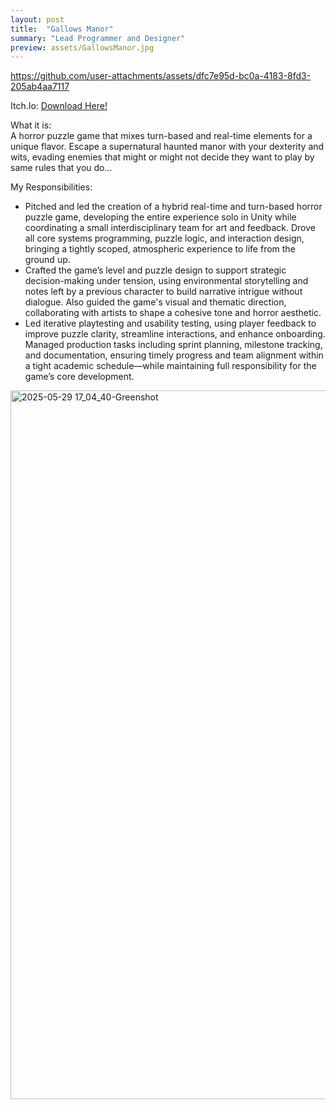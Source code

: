 ```yaml
---
layout: post
title:  "Gallows Manor"
summary: "Lead Programmer and Designer"
preview: assets/GallowsManor.jpg
---
```


https://github.com/user-attachments/assets/dfc7e95d-bc0a-4183-8fd3-205ab4aa7117

Itch.Io: [Download Here!](https://zachtier.itch.io/gallows-manor)

What it is:\
A horror puzzle game that mixes turn-based and real-time elements for a unique flavor. Escape a supernatural haunted manor with your dexterity and wits, evading enemies that might or might not decide they want to play by same rules that you do...

My Responsibilities:
* Pitched and led the creation of a hybrid real-time and turn-based horror puzzle game, developing the entire experience solo in Unity while coordinating a small interdisciplinary team for art and feedback. Drove all core systems programming, puzzle logic, and interaction design, bringing a tightly scoped, atmospheric experience to life from the ground up.
* Crafted the game’s level and puzzle design to support strategic decision-making under tension, using environmental storytelling and notes left by a previous character to build narrative intrigue without dialogue. Also guided the game's visual and thematic direction, collaborating with artists to shape a cohesive tone and horror aesthetic.
* Led iterative playtesting and usability testing, using player feedback to improve puzzle clarity, streamline interactions, and enhance onboarding. Managed production tasks including sprint planning, milestone tracking, and documentation, ensuring timely progress and team alignment within a tight academic schedule—while maintaining full responsibility for the game’s core development.
  
<img width="1134" alt="2025-05-29 17_04_40-Greenshot" src="https://github.com/user-attachments/assets/607fe06c-4cf0-4c90-88ee-67d74b6f32bd" />
